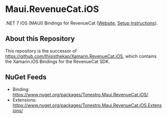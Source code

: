 # Maui.RevenueCat.iOS

.NET 7 iOS (MAUI) Bindings for RevenueCat ([Website](https://www.revenuecat.com/), [Setup Instructions](https://docs.revenuecat.com/docs/ios)).

## About this Repository

This repository is the successor of https://github.com/thisisthekap/Xamarin.RevenueCat.iOS, which contains the Xamarin.iOS Bindings for the RevenueCat SDK.

## NuGet Feeds

* Binding: https://www.nuget.org/packages/Tonestro.Maui.RevenueCat.iOS/
* Extensions: https://www.nuget.org/packages/Tonestro.Maui.RevenueCat.iOS.Extensions/
